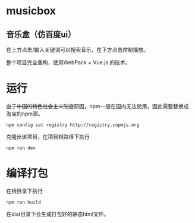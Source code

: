 # musicbox

## 音乐盒（仿百度ui）

在上方点击/输入关键词可以搜索音乐，在下方点击控制播放。

整个项目完全重构，使用WebPack + Vue.js 的技术。

# 运行

由于~~中国的特色社会主义制度~~原因，npm一般在国内无法使用，因此需要替换成淘宝的npm源。

`npm config set registry http://registry.cnpmjs.org`

克隆出该项目，在项目根路径下执行

`npm run dev`


# 编译打包

在根目录下执行

`npm run build`

在dist目录下会生成打包好的静态html文件。
